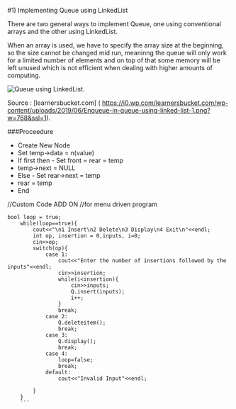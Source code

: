 
#1) Implementing Queue using LinkedList


There are two general ways to implement Queue, one using conventional arrays 
and the other using LinkedList.

When an array is used, we have to specify the array size at the beginning,
so the size cannot be changed mid run, meaninng the queue will only work for
a limited number of elements and on top of that some memory will be left unused
which is not efficient when dealing with higher amounts of computing.

![Queue using LinkedList](https://i0.wp.com/learnersbucket.com/wp-content/uploads/2019/06/Enqueue-in-queue-using-linked-list-1.png?w=768&ssl=1).

Source : [learnersbucket.com] (
https://i0.wp.com/learnersbucket.com/wp-content/uploads/2019/06/Enqueue-in-queue-using-linked-list-1.png?w=768&ssl=1).

###Proceedure

- Create New Node
- Set temp->data = n(value)
- If first then - Set front = rear = temp
- temp->next = NULL
- Else - Set rear->next = temp
- rear = temp
- End

//Custom Code ADD ON
//for menu driven program

```
bool loop = true;
    while(loop==true){
        cout<<"\n1 Insert\n2 Delete\n3 Display\n4 Exit\n"<<endl;
        int op, insertion = 0,inputs, i=0;
        cin>>op;
        switch(op){
            case 1:
                cout<<"Enter the number of insertions followed by the inputs"<<endl;
                cin>>insertion;
                while(i<insertion){
                    cin>>inputs;
                    Q.insert(inputs);
                    i++;
                }
                break;
            case 2:
                Q.deleteitem();
                break;
            case 3:
                Q.display();
                break;
            case 4:
                loop=false;
                break;
            default:
                cout<<"Invalid Input"<<endl;
            
        }
    }
    ```
    
    
    
    
    
    
    
    
    
